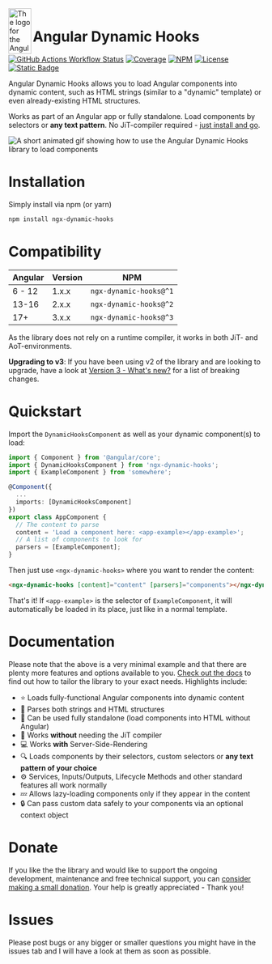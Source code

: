 <img align="left" width="45" height="90" src="https://github.com/angular-dynamic-hooks/ngx-dynamic-hooks/assets/12670925/5322c5e3-121b-4a43-906d-6a440b909919" alt="The logo for the Angular Dynamic Hooks library">

# Angular Dynamic Hooks

[![GitHub Actions Workflow Status](https://img.shields.io/github/actions/workflow/status/angular-dynamic-hooks/ngx-dynamic-hooks/ci-test.yml?style=flat-square&logo=github&label=CI%20tests)](https://github.com/angular-dynamic-hooks/ngx-dynamic-hooks/actions/workflows/ci-test.yml)
[![Coverage](https://img.shields.io/codecov/c/gh/angular-dynamic-hooks/ngx-dynamic-hooks?style=flat-square)](https://codecov.io/gh/angular-dynamic-hooks/ngx-dynamic-hooks)
[![NPM](https://img.shields.io/npm/v/ngx-dynamic-hooks?color=orange&style=flat-square)](https://www.npmjs.com/package/ngx-dynamic-hooks)
[![License](https://img.shields.io/github/license/angular-dynamic-hooks/ngx-dynamic-hooks?color=blue&style=flat-square)](https://github.com/angular-dynamic-hooks/ngx-dynamic-hooks/blob/master/LICENSE.md)
[![Static Badge](https://img.shields.io/badge/Donate%20-%20Thank%20you!%20-%20%23ff8282?style=flat-square)](https://www.paypal.com/donate/?hosted_button_id=3XVSEZKNQW8HC)

Angular Dynamic Hooks allows you to load Angular components into dynamic content, such as HTML strings (similar to a "dynamic" template) or even already-existing HTML structures. 

Works as part of an Angular app or fully standalone. Load components by selectors or **any text pattern**. No JiT-compiler required - [just install and go](https://angular-dynamic-hooks.com/guide/quickstart).

![A short animated gif showing how to use the Angular Dynamic Hooks library to load components](https://github.com/angular-dynamic-hooks/ngx-dynamic-hooks/assets/12670925/ef27d405-4663-48a5-97b5-ca068d7b67d8)

# Installation

Simply install via npm (or yarn)

```sh
npm install ngx-dynamic-hooks
```

# Compatibility

| Angular | Version | NPM |
| --- | --- | --- |
| 6 - 12  | 1.x.x | `ngx-dynamic-hooks@^1` |
| 13-16  | 2.x.x | `ngx-dynamic-hooks@^2` |
| 17+  | 3.x.x | `ngx-dynamic-hooks@^3` |

As the library does not rely on a runtime compiler, it works in both JiT- and AoT-environments.

**Upgrading to v3**: If you have been using v2 of the library and are looking to upgrade, have a look at [Version 3 - What's new?](https://angular-dynamic-hooks.com/guide/version-3-whats-new) for a list of breaking changes.

# Quickstart

Import the `DynamicHooksComponent` as well as your dynamic component(s) to load:

```ts
import { Component } from '@angular/core';
import { DynamicHooksComponent } from 'ngx-dynamic-hooks';
import { ExampleComponent } from 'somewhere';

@Component({
  ...
  imports: [DynamicHooksComponent]
})
export class AppComponent {
  // The content to parse
  content = 'Load a component here: <app-example></app-example>';
  // A list of components to look for
  parsers = [ExampleComponent];
}
```
Then just use `<ngx-dynamic-hooks>` where you want to render the content:

```html
<ngx-dynamic-hooks [content]="content" [parsers]="components"></ngx-dynamic-hooks>
```

That's it! If `<app-example>` is the selector of `ExampleComponent`, it will automatically be loaded in its place, just like in a normal template.

# Documentation

Please note that the above is a very minimal example and that there are plenty more features and options available to you. [Check out the docs](https://angular-dynamic-hooks.com/guide/) to find out how to tailor the library to your exact needs. Highlights include:

* ⭐ Loads fully-functional Angular components into dynamic content
* 📖 Parses both strings and HTML structures
* 🚀 Can be used fully standalone (load components into HTML without Angular)
* 🏃 Works **without** needing the JiT compiler
* 💻 Works **with** Server-Side-Rendering
* 🔍 Loads components by their selectors, custom selectors or **any text pattern of your choice**
* ⚙️ Services, Inputs/Outputs, Lifecycle Methods and other standard features all work normally
* 💤 Allows lazy-loading components only if they appear in the content
* 🔒 Can pass custom data safely to your components via an optional context object

# Donate

If you like the the library and would like to support the ongoing development, maintenance and free technical support, you can [consider making a small donation](https://www.paypal.com/donate/?hosted_button_id=3XVSEZKNQW8HC). Your help is greatly appreciated - Thank you!

# Issues

Please post bugs or any bigger or smaller questions you might have in the issues tab and I will have a look at them as soon as possible.